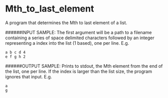 Mth_to_last_element
===================

A program that determines the Mth to last element of a list. 

######INPUT SAMPLE:
The first argument will be a path to a filename containing a series of space delimited characters followed by an integer representing a index into the list (1 based), one per line. E.g. 
~~~
a b c d 4
e f g h 2
~~~

######OUTPUT SAMPLE:
Prints to stdout, the Mth element from the end of the list, one per line. If the index is larger than the list size, the program ignores that input. E.g.
~~~
a
g
~~~
